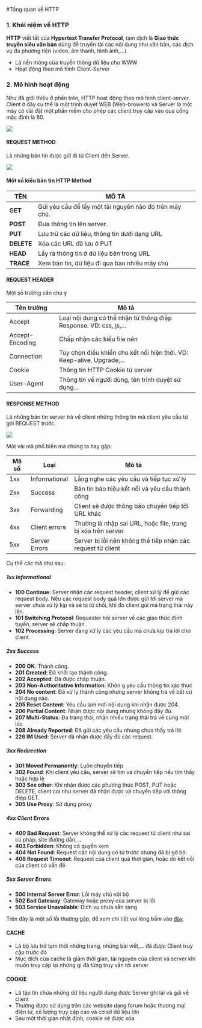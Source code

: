 #Tổng quan về HTTP

### 1. Khái niệm về HTTP

**HTTP** viết tắt của **Hypertext Transfer Protocol**, tạm dịch là **Giao thức truyền siêu văn bản** dùng để truyền tải các nội dung như văn bản, các dịch vụ đa phương tiện (video, âm thanh, hình ảnh,...)
- Là nền móng của truyền thông dữ liệu cho WWW
- Hoạt động theo mô hình Client-Server

### 2. Mô hình hoạt động

Như đã giới thiệu ở phần trên, HTTP hoạt động theo mô hình client-server. Client ở đây cụ thể là một trình duyệt WEB (Web-browers) và Server là một máy có cài đặt một phần mềm cho phép các client truy cập vào qua cổng mặc định là 80.

<img src="http://www.bloggedbychris.com/wp-content/uploads/2013/10/image004.png" />

#### REQUEST METHOD

Là những bản tin được gửi đi từ Client đến Server.

<img src="http://img.prntscr.com/img?url=http://i.imgur.com/UEypQ2Z.png" >


#### Một số kiểu bản tin HTTP Method
| TÊN | MÔ TẢ |
|---|---|
|**GET**| Gửi yêu cầu để lấy một tài nguyên nào đó trên máy chủ.|
|**POST**| Đưa thông tin lên server.|
|**PUT**| Lưu trữ các dữ liệu, thông tin dưới dạng URL |
|**DELETE**| Xóa các URL đã lưu ở PUT |
| **HEAD**| Lấy ra thông tin ở dữ liệu bên trong URL |
| **TRACE**| Xem bản tin, dữ liệu đi qua bao nhiêu máy chủ |

#### REQUEST HEADER

Một số trường cần chú ý

| Tên trường | Mô tả |
|---|---|
|Accept | Loại nội dung có thể nhận từ thông điệp Response. VD: css, js,...|
| Accept-Encoding| Chấp nhận các kiểu file nén|
|Connection| Tùy chọn điều khiển cho kết nối hiện thời. VD: Keep-alive, Upgrade,...|
|Cookie| Thông tin HTTP Cookie từ server|
|User-Agent| Thông tin về người dùng, tên trình duyệt sử dụng...|


#### RESPONSE METHOD

Là những bản tin server trả về client những thông tin mà client yêu cầu từ gói REQUEST trước.

<img src="http://img.prntscr.com/img?url=http://i.imgur.com/vgEG4Qz.png" />

Một vài mã phổ biến mà chúng ta hay gặp:

|Mã số| Loại | Mô tả|
|---|---|---|
|1xx| Informational| Lắng nghe các yêu cầu và tiếp tục xử lý|
|2xx| Success | Bản tin báo hiệu kết nối và yêu cầu thành công|
|3xx| Forwarding | Client sẽ được thông báo chuyển tiếp tới URL khác |
|4xx| Client errors| Thường là nhập sai URL, hoặc file, trang bị xóa trên server|
|5xx|Server Errors | Server bị lỗi nên không thể tiếp nhận các request từ client|

Cụ thể các mã như sau:

##### 1xx Informational

- **100 Continue**: Server nhận các request header, client xử lý để gửi các request body. Nếu các request body quá lớn được gửi tới server mà server chưa xử lý kịp và sẽ bị từ chối, khi đó client gửi mã trạng thái này lên.
- **101 Switching Protocol**: Requester hỏi server về các giao thức định tuyến, server sẽ chấp thuận.
- **102 Processing**: Server đang xử lý các yêu cầu mà chưa kịp trả lời cho client.

##### 2xx Success

- **200 OK**: Thành công.
- **201 Created**: Đã khởi tạo thành công.
- **202 Accepted**: Đã được chấp thuận.
- **203 Non-Authoritative Information**: Khôn g yêu cầu thông tin xác thực
- **204 No content**: Đã xử lý thành công nhưng server không trả về bất cứ nội dung nào.
- **205 Reset Content**: Yêu cầu làm mới nội dung khi nhận được 204.
- **206 Partial Content**: Nhận được nội dung nhưng không đầy đủ.
- **207 Multi-Status**: Đa trạng thái, nhận nhiều trạng thái trả về cùng một lúc
- **208 Already Reported**: Đã gửi các yêu cầu nhưng chưa thấy trả lời.
- **226 IM Used**: Server đã nhận được đầy đủ các request.

##### 3xx Redirection

- **301 Moved Permanently**: Luôn chuyển tiếp
- **302 Found**: Khi client yêu cầu, server sẽ tìm và chuyển tiếp nếu tìm thấy hoặc hợp lệ
- **303 See other**: Khi nhận được các phương thức POST, PUT hoặc DELETE, client coi như server đã nhận được và chuyển tiếp với thông điệp GET.
- **305 Use Proxy**: Sử dụng proxy 

##### 4xx Client Errors

- **400 Bad Request**: Server không thể xử lý các request từ client như sai cú pháp, site đường dẫn,...
- **403 Forbidden**: Không có quyền xem
- **404 Not Found**: Request các nội dung có từ trước nhưng đã bị gỡ bỏ.
- **408 Request Timeout**: Request của client quá thời gian, hoặc do kết nối của client có vấn đề

##### 5xx Server Errors

- **500 Internal Server Error**: Lỗi máy chủ nội bộ
- **502 Bad Gateway**: Gateway hoặc proxy của server bị lỗi
- **503 Service Unavailable**: Dịch vụ chưa sẵn sàng

Trên đây là một số lỗi thường gặp, để xem chi tiết vui lòng bấm vào <a href="https://en.wikipedia.org/wiki/List_of_HTTP_status_codes" target="_blank" >đây</a>.

#### CACHE

- Là bộ lưu trữ tạm thời những trang, những bài viết,... đã được Client truy cập trước đó
- Mục đích của cache là giảm thời gian, tài nguyên của client và server khi muốn truy cập lại những gì đã từng truy vấn tới server

#### COOKIE

- Là tập tin chứa những dữ liệu người dùng được Server ghi lại và gửi về client
- Thường được sử dụng trên các website dạng forum hoặc thương mại điện tử, có lượng truy cập cao và cơ sở dữ liệu lớn
- Sau một thời gian nhất định, cookie sẽ được xóa

